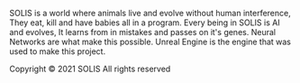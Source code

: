 SOLIS is a world where animals live and evolve without human interference,
They eat, kill and have babies all in a program.
Every being in SOLIS is AI and evolves,
It learns from in mistakes and passes on it's genes.
Neural Networks are what make this possible.
Unreal Engine is the engine that was used to make this project.

Copyright © 2021 SOLIS         All rights reserved